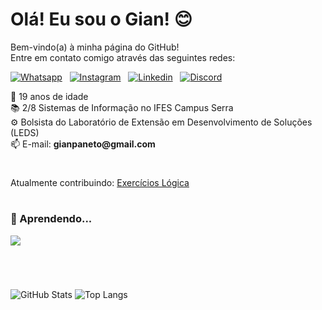 # Olá! Eu sou o Gian! 😊

Bem-vindo(a) à minha página do GitHub!<br>
Entre em contato comigo através das seguintes redes:
<br>

[![Whatsapp](https://img.shields.io/badge/WhatsApp-25D366?style=for-the-badge&logo=whatsapp&logoColor=white)](https://api.whatsapp.com/send?phone=5527999375280) &nbsp;
[![Instagram](https://img.shields.io/badge/Instagram-E4405F?style=for-the-badge&logo=instagram&logoColor=white)](https://instagram.com/gianpaneto) &nbsp;
[![Linkedin](https://img.shields.io/badge/LinkedIn-0077B5?style=for-the-badge&logo=linkedin&logoColor=white)](https://www.linkedin.com/in/gianpaneto/) &nbsp;
[![Discord](https://img.shields.io/badge/Discord-7289DA?style=for-the-badge&logo=discord&logoColor=white)](https://discordapp.com/users/397813900374048779)

🥳 19 anos de idade <br>
📚 2/8 Sistemas de Informação no IFES Campus Serra<br>
⚙️ Bolsista do Laboratório de Extensão em Desenvolvimento de Soluções (LEDS) <br>
📫 E-mail:  <b>g<span>ianpaneto@gmail.</span>com</b> <br>

# 

Atualmente contribuindo: [Exercícios Lógica](https://github.com/hei-lima/exercicioslogica)

#

### 🔧 Aprendendo...

 <p>
  <a href="https://skillicons.dev">
    <img src="https://skillicons.dev/icons?i=py,html,css,js,docker,linux,vscode,git,github,gitlab,grafana,prometheus,&perline=14" />
  </a>
</p>

#

<br>

![GitHub Stats](https://github-readme-stats.vercel.app/api?username=ogianpaneto&show_icons=true&theme=dark&rank_icon=github&include_all_commits=true) 
![Top Langs](https://github-readme-stats.vercel.app/api/top-langs/?username=ogianpaneto&layout=donut&theme=dark)
